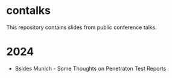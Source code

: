 # contalks
This repository contains slides from public conference talks.

# 2024
- Bsides Munich - Some Thoughts on Penetraton Test Reports
